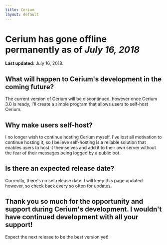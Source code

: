```yaml
---
title: Cerium
layout: default
---
```


# Cerium has gone offline permanently as of *July 16, 2018*
**Last updated:** July 16, 2018.

## What will happen to Cerium's development in the coming future?
The current version of Cerium will be discontinued, however once Cerium 3.0 is ready, I'll create a simple program that allows users to self-host Cerium.

## Why make users self-host?
I no longer wish to continue hosting Cerium myself. I've lost all motivation to continue hosting it, so I believe self-hosting is a reliable solution that enables users to host it themselves and add it to their own server without the fear of their messages being logged by a public bot.

## Is there an expected release date?
Currently, there's no set release date. I will keep this page updated however, so check back every so often for updates.

## Thank you so much for the opportunity and support during Cerium's development. I wouldn't have continued development with all your support!
Expect the next release to be the best version yet!